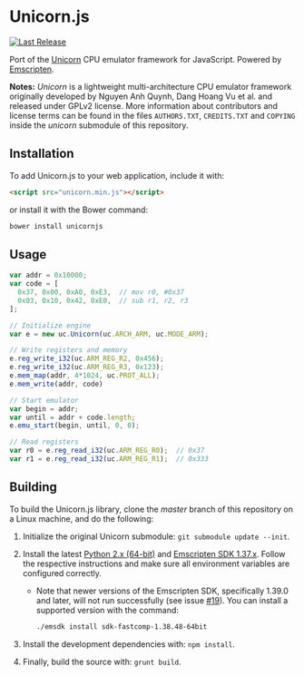 Unicorn.js
==========
[![Last Release](https://img.shields.io/badge/version-0.9-brightgreen.svg?style=flat)](https://github.com/AlexAltea/unicorn.js/releases)

Port of the [Unicorn](https://github.com/unicorn-engine/unicorn) CPU emulator framework for JavaScript. Powered by [Emscripten](https://github.com/kripken/emscripten).

**Notes:** _Unicorn_ is a lightweight multi-architecture CPU emulator framework originally developed by Nguyen Anh Quynh, Dang Hoang Vu et al. and released under GPLv2 license. More information about contributors and license terms can be found in the files `AUTHORS.TXT`, `CREDITS.TXT` and `COPYING` inside the *unicorn* submodule of this repository.

## Installation
To add Unicorn.js to your web application, include it with:
```html
<script src="unicorn.min.js"></script>
```
or install it with the Bower command:
```bash
bower install unicornjs
```

## Usage                                                      
```javascript
var addr = 0x10000;
var code = [
  0x37, 0x00, 0xA0, 0xE3,  // mov r0, #0x37
  0x03, 0x10, 0x42, 0xE0,  // sub r1, r2, r3
];

// Initialize engine
var e = new uc.Unicorn(uc.ARCH_ARM, uc.MODE_ARM);

// Write registers and memory
e.reg_write_i32(uc.ARM_REG_R2, 0x456);
e.reg_write_i32(uc.ARM_REG_R3, 0x123);
e.mem_map(addr, 4*1024, uc.PROT_ALL);
e.mem_write(addr, code)

// Start emulator
var begin = addr;
var until = addr + code.length;
e.emu_start(begin, until, 0, 0);

// Read registers
var r0 = e.reg_read_i32(uc.ARM_REG_R0);  // 0x37
var r1 = e.reg_read_i32(uc.ARM_REG_R1);  // 0x333
```

## Building
To build the Unicorn.js library, clone the *master* branch of this repository on a Linux machine, and do the following:

1. Initialize the original Unicorn submodule: `git submodule update --init`.

2. Install the latest [Python 2.x (64-bit)](https://www.python.org/downloads/) and [Emscripten SDK 1.37.x](http://kripken.github.io/emscripten-site/docs/getting_started/downloads.html). Follow the respective instructions and make sure all environment variables are configured correctly.
    - Note that newer versions of the Emscripten SDK, specifically 1.39.0 and later, will not run successfully (see issue [#19](https://github.com/AlexAltea/unicorn.js/issues/19#issuecomment-731707398)). You can install a supported version with the command:
      ```bash
      ./emsdk install sdk-fastcomp-1.38.48-64bit
      ```

3. Install the development dependencies with: `npm install`.

4. Finally, build the source with: `grunt build`.
